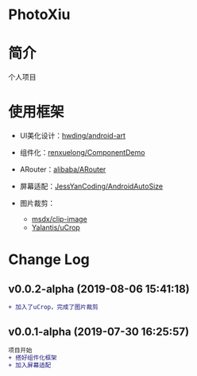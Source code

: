 # PhotoXiu

# 简介
个人项目

# 使用框架
- UI美化设计：[hwding/android-art](https://github.com/hwding/android-art)
  
- 组件化：[renxuelong/ComponentDemo](https://github.com/renxuelong/ComponentDemo)  
- ARouter：[alibaba/ARouter](https://github.com/alibaba/ARouter)  
- 屏幕适配：[JessYanCoding/AndroidAutoSize](https://github.com/JessYanCoding/AndroidAutoSize)  
- 图片裁剪：
    - [msdx/clip-image](https://github.com/msdx/clip-image)  
    - [Yalantis/uCrop](https://github.com/Yalantis/uCrop)

# Change Log
## v0.0.2-alpha (2019-08-06 15:41:18)
```diff
+ 加入了uCrop，完成了图片裁剪
```
## v0.0.1-alpha (2019-07-30 16:25:57)
```diff
项目开始
+ 搭好组件化框架
+ 加入屏幕适配
```